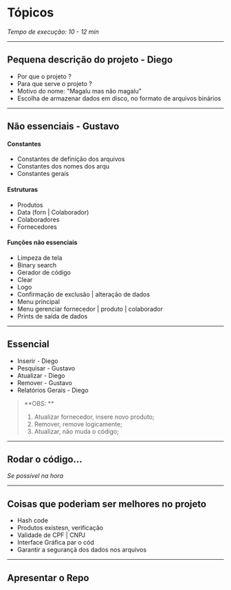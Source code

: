 # Tópicos
*Tempo de execução: 10 - 12 min*

---
## Pequena descrição do projeto - Diego
- Por que  o projeto ?
- Para que serve o projeto ?
- Motivo do nome: "Magalu mas não magalu"
- Escolha de armazenar dados em disco, no formato de arquivos binários
---
## Não essenciais - Gustavo
#### Constantes
- Constantes de definição dos arquivos
- Constantes  dos nomes dos arqu
- Constantes gerais 

#### Estruturas
- Produtos
- Data (forn | Colaborador)
- Colaboradores
- Fornecedores

#### Funções não essenciais
- Limpeza de tela
- Binary search
- Gerador de código
- Clear
- Logo
- Confirmação de exclusão | alteração de dados
- Menu principal
- Menu gerenciar fornecedor | produto | colaborador
- Prints de saída de dados
---
## Essencial
- Inserir - Diego
- Pesquisar - Gustavo
- Atualizar - Diego
- Remover - Gustavo
- Relatórios Gerais - Diego

>**OBS: **
>1. Atualizar fornecedor, insere novo produto; 
>2. Remover, remove logicamente;
>3. Atualizar, não muda o código;

---
## Rodar o código...
*Se possível na hora*

---
## Coisas que poderiam ser melhores no projeto
- Hash code
- Produtos existesn, verificação
- Validade de CPF | CNPJ
- Interface Gráfica par o cód
- Garantir a segurançã dos dados nos arquivos
---
## Apresentar o Repo






